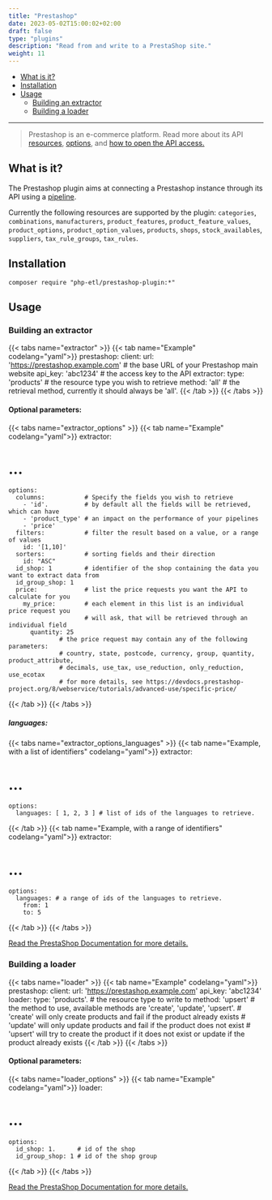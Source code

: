 ```yaml
---
title: "Prestashop"
date: 2023-05-02T15:00:02+02:00
draft: false
type: "plugins"
description: "Read from and write to a PrestaShop site."
weight: 11
---
```


- [What is it?](#what-is-it)
- [Installation](#installation)
- [Usage](#usage)
    - [Building an extractor](#building-an-extractor)
    - [Building a loader](#building-a-loader)
---

> Prestashop is an e-commerce platform.
> Read more about its API [resources](https://devdocs.prestashop-project.org/8/webservice/reference/#available-resources),
> [options](https://devdocs.prestashop-project.org/8/webservice/cheat-sheet/),
> and [how to open the API access.](https://devdocs.prestashop-project.org/1.7/webservice/tutorials/creating-access/)

## What is it?

The Prestashop plugin aims at connecting a Prestashop instance through its API using a [pipeline](../core-concept/pipeline).

Currently the following resources are supported by the plugin: `categories`, `combinations`, `manufacturers`, `product_features`, `product_feature_values`, `product_options`, `product_option_values`, `products`, `shops`, `stock_availables`, `suppliers`, `tax_rule_groups`, `tax_rules`.

## Installation

```shell
composer require "php-etl/prestashop-plugin:*"
```

## Usage

### Building an extractor
{{< tabs name="extractor" >}}
{{< tab name="Example" codelang="yaml">}}
prestashop:
  client:
    url: 'https://prestashop.example.com' # the base URL of your Prestashop main website
    api_key: 'abc1234'                    # the access key to the API
  extractor:
    type: 'products'                      # the resource type you wish to retrieve
    method: 'all'                         # the retrieval method, currently it should always be 'all'.
{{< /tab >}}
{{< /tabs >}}

#### Optional parameters:

{{< tabs name="extractor_options" >}}
{{< tab name="Example" codelang="yaml">}}
  extractor:
# ...
    options:
      columns:           # Specify the fields you wish to retrieve
        - 'id'.          # by default all the fields will be retrieved, which can have
        - 'product_type' # an impact on the performance of your pipelines
        - 'price'
      filters:           # filter the result based on a value, or a range of values
        id: '[1,10]'
      sorters:           # sorting fields and their direction
        id: "ASC"
      id_shop: 1         # identifier of the shop containing the data you want to extract data from
      id_group_shop: 1
      price:             # list the price requests you want the API to calculate for you
        my_price:        # each element in this list is an individual price request you 
                         # will ask, that will be retrieved through an individual field
          quantity: 25
                  # the price request may contain any of the following parameters: 
                  # country, state, postcode, currency, group, quantity, product_attribute,
                  # decimals, use_tax, use_reduction, only_reduction, use_ecotax
                  # for more details, see https://devdocs.prestashop-project.org/8/webservice/tutorials/advanced-use/specific-price/
{{< /tab >}}
{{< /tabs >}}

##### languages:

{{< tabs name="extractor_options_languages" >}}
{{< tab name="Example, with a list of identifiers" codelang="yaml">}}
  extractor:
# ...
    options:
      languages: [ 1, 2, 3 ] # list of ids of the languages to retrieve.
{{< /tab >}}
{{< tab name="Example, with a range of identifiers" codelang="yaml">}}
  extractor:
# ...
    options:
      languages: # a range of ids of the languages to retrieve.
        from: 1
        to: 5
{{< /tab >}}
{{< /tabs >}}

[Read the PrestaShop Documentation for more details.](https://devdocs.prestashop-project.org/8/webservice/tutorials/advanced-use/additional-list-parameters/)

### Building a loader
{{< tabs name="loader" >}}
{{< tab name="Example" codelang="yaml">}}
prestashop:
  client:
    url: 'https://prestashop.example.com'
    api_key: 'abc1234'
  loader:
    type: 'products'.  # the resource type to write to
    method: 'upsert'   # the method to use, available methods are 'create', 'update', 'upsert'.
                       # 'create' will only create products and fail if the product already exists
                       # 'update' will only update products and fail if the product does not exist
                       # 'upsert' will try to create the product if it does not exist or update if the product already exists
{{< /tab >}}
{{< /tabs >}}

#### Optional parameters:
{{< tabs name="loader_options" >}}
{{< tab name="Example" codelang="yaml">}}
  loader:
# ...
    options: 
      id_shop: 1.      # id of the shop
      id_group_shop: 1 # id of the shop group
{{< /tab >}}
{{< /tabs >}}

[Read the PrestaShop Documentation for more details.](https://devdocs.prestashop-project.org/8/webservice/tutorials/advanced-use/additional-list-parameters/)
